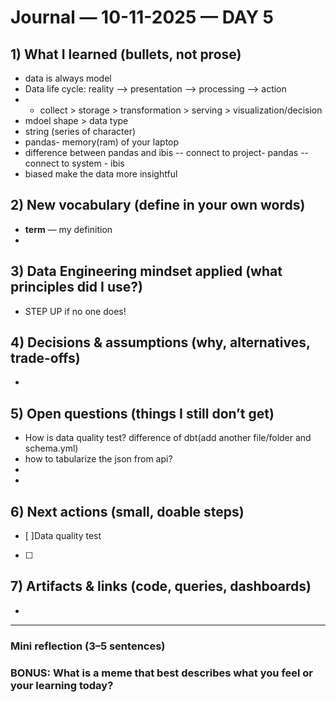 
# Journal — 10-11-2025 — DAY 5

## 1) What I learned (bullets, not prose)
- data is always model
- Data life cycle: reality --> presentation --> processing --> action
- - collect > storage > transformation > serving > visualization/decision
- mdoel shape > data type
- string (series of character)
- pandas- memory(ram) of your laptop
- difference between pandas and ibis
-- connect to project- pandas
-- connect to system - ibis
- biased make the data more insightful
    

## 2) New vocabulary (define in your own words)
- **term** — my definition
- 


## 3) Data Engineering mindset applied (what principles did I use?)
- STEP UP if no one does!

## 4) Decisions & assumptions (why, alternatives, trade-offs)
- 

## 5) Open questions (things I still don’t get)
- How is data quality test? difference of dbt(add another file/folder and schema.yml)
- how to tabularize the json from api? 
- 
- 

## 6) Next actions (small, doable steps)
- [ ]Data quality test
- [ ]

## 7) Artifacts & links (code, queries, dashboards)
- 

---

### Mini reflection (3–5 sentences)




### BONUS: What is a meme that best describes what you feel or your learning today?
